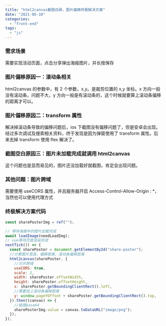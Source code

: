 ```yaml
---
title: "html2canvas截图白屏，图片偏移终极解决方案"
date: "2021-06-10"
categories:
  - "front-end"
tags:
  - "js"
---
```


### 需求场景

需要实现活动页面，点击分享弹出海报图片，并长按保存

### 图片偏移原因一：滚动条相关

html2canvas 的参数中，有 2 个参数，x,y。是裁剪位置的 x,y 坐标。x 方向一般没有滚动条，问题不大，y 方向一般是有滚动条的，这个时候就要算上滚动条偏移的距离才可以。

### 图片偏移原因二：transform 属性

解决掉滚动条导致的偏移问题后，ios 下截图没有偏移问题了，但是安卓会出现。经过多次调试及搜索相关资料，终于发现是因为弹窗使用了 transform 属性。后来去掉 transform 使用 flex 解决了。

### 截图空白原因三：图片未加载完成就调用 html2canvas

这个问题也是显而易见的，图片还没加载好就截图，肯定会出现问题。

### 其他问题：图片跨域

需要使用 useCORS 属性，并且服务器开启 Access-Control-Allow-Origin : \*，当然也可以使用代理方式

### 终极解决方案代码

```javascript
const sharePosterImg = ref("");

// 等待海报中的图片加载完成
await loadImage(needLoadImg);
// vue等待页面渲染完成
nextTick(() => {
  const sharePoster = document.getElementById("share-poster");
  //计算图片宽高，偏移距离，滚动条偏移距离
  html2canvas(sharePoster, {
    //允许跨域
    useCORS: true,
    scale: 2,
    width: sharePoster.offsetWidth,
    height: sharePoster.offsetHeight,
    x: sharePoster.getBoundingClientRect().left,
    //需要加上滚动条偏移距离
    y: window.pageYOffset + sharePoster.getBoundingClientRect().top,
  }).then((canvas) => {
    //赋值base64
    sharePosterImg.value = canvas.toDataURL("image/png");
  });
});
```

